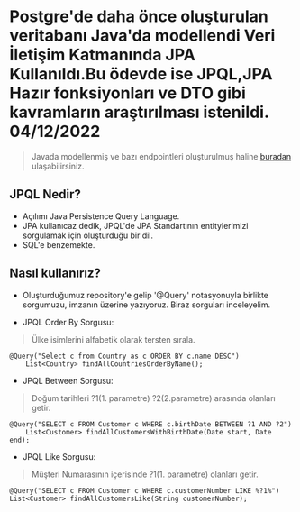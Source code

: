 # Postgre'de daha önce oluşturulan veritabanı Java'da modellendi Veri İletişim Katmanında JPA Kullanıldı.Bu ödevde ise JPQL,JPA Hazır fonksiyonları ve DTO gibi kavramların araştırılması istenildi. 04/12/2022

> Javada modellenmiş ve bazı endpointleri oluşturulmuş haline [buradan](https://github.com/Mertcali/etiyaSpring) ulaşabilirsiniz.

## JPQL Nedir?

- Açılımı Java Persistence Query Language.
- JPA kullanıcaz dedik, JPQL'de JPA Standartının entitylerimizi sorgulamak için oluşturduğu bir dil.
- SQL'e benzemekte.

## Nasıl kullanırız?

- Oluşturduğumuz repository'e gelip '@Query' notasyonuyla birlikte sorgumuzu, imzanın üzerine yazıyoruz. Biraz sorguları inceleyelim.

- JPQL Order By Sorgusu:

> Ülke isimlerini alfabetik olarak tersten sırala.

```
@Query("Select c from Country as c ORDER BY c.name DESC")
    List<Country> findAllCountriesOrderByName();
```
    
- JPQL Between Sorgusu:

> Doğum tarihleri ?1(1. parametre) ?2(2.parametre) arasında olanları getir.

```
@Query("SELECT c FROM Customer c WHERE c.birthDate BETWEEN ?1 AND ?2")
    List<Customer> findAllCustomersWithBirthDate(Date start, Date end);
```

- JPQL Like Sorgusu:

> Müşteri Numarasının içerisinde ?1(1. parametre) olanları getir.

```
@Query("SELECT c FROM Customer c WHERE c.customerNumber LIKE %?1%")
List<Customer> findAllCustomersLike(String customerNumber);
```

